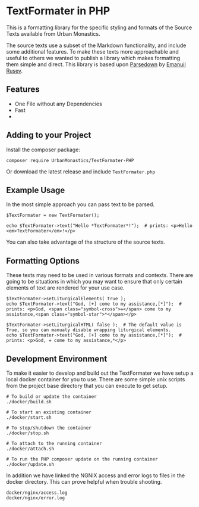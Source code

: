 # TextFormater in PHP
This is a formatting library for the specific styling and formats of the Source Texts available from Urban Monastics.

The source texts use a subset of the Markdown functionality, and include some additional features. To make these texts more approachable and useful to others we wanted to publish a library which makes formatting them simple and direct. This library is based upon [Parsedown](https://github.com/erusev/parsedown) by [Emanuil Rusev](http://erusev.com). 

## Features  

*	One File without any Dependencies
*	Fast
*	


## Adding to your Project  
  
Install the composer package:  
  
	composer require UrbanMonastics/TextFormater-PHP
  
Or download the latest release and include `TextFormater.php`  
  
## Example Usage  
In the most simple approach you can pass text to be parsed.  

	$TextFormater = new TextFormater();
	
	echo $TextFormater->text("Hello *TextFormater*!");  # prints: <p>Hello <em>TextFormater</em>!</p>

You can also take advantage of the structure of the source texts.


## Formatting Options
These texts may need to be used in various formats and contexts. There are going to be situations in which you may want to ensure that only certain elements of text are rendered for your use case.



	$TextFormater->setLiturgicalElements( true );
	echo $TextFormater->text("God, [+] come to my assistance,[*]");  # prints: <p>God, <span class="symbol-cross">✛</span> come to my assistance,<span class="symbol-star">*</span></p>

	$TextFormater->setLiturgicalHTML( false );	# The default value is True, so you can manualy disable wrapping liturgical elements.
	echo $TextFormater->text("God, [+] come to my assistance,[*]");  # prints: <p>God, ✛ come to my assistance,*</p>


## Development Environment
To make it easier to develop and build out the TextFormater we have setup a local docker container for you to use. There are some simple unix scripts from the project base directory that you can execute to get setup.

	# To build or update the container
	./docker/build.sh
	
	# To start an existing container
	./docker/start.sh
	
	# To stop/shutdown the container
	./docker/stop.sh
	
	# To attach to the running container
	./docker/attach.sh
	
	# To run the PHP composer update on the running container
	./docker/update.sh

In addition we have linked the NGNIX access and error logs to files in the docker directory. This can prove helpful when trouble shooting.

	docker/nginx/access.log
	docker/nginx/error.log
